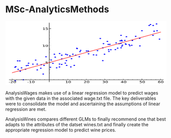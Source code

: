 # MSc-AnalyticsMethods

<img src="https://github.com/agamchug/MSc-AnalyticsMethods/blob/main/Linear_regression.svg" width="1000" height="200">

AnalysisWages makes use of a linear regression model to predict wages with the given data in the associated wage.txt file. The key deliverables were to consolidate the model and ascertaining the assumptions of linear regression are met. 

AnalysisWines compares different GLMs to finally recommend one that best adapts to the attributes of the datset wines.txt and finally create the appropriate regression model to predict wine prices.
